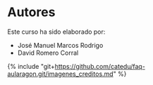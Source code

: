 # Autores

Este curso ha sido elaborado por:

* José Manuel Marcos Rodrigo
* David Romero Corral

{% include "git+https://github.com/catedu/faq-aularagon.git/imagenes_creditos.md" %}